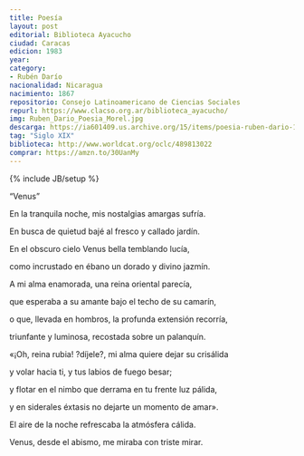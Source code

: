```yaml
---
title: Poesía
layout: post
editorial: Biblioteca Ayacucho
ciudad: Caracas
edicion: 1983
year:
category:
- Rubén Darío
nacionalidad: Nicaragua
nacimiento: 1867
repositorio: Consejo Latinoamericano de Ciencias Sociales
repurl: https://www.clacso.org.ar/biblioteca_ayacucho/
img: Ruben_Dario_Poesia_Morel.jpg
descarga: https://ia601409.us.archive.org/15/items/poesia-ruben-dario-1/Poesia_Ruben_Dario%281%29.pdf
tag: "Siglo XIX"
biblioteca: http://www.worldcat.org/oclc/489813022
comprar: https://amzn.to/30UanMy
---
```

{% include JB/setup %}

“Venus”

En la tranquila noche, mis nostalgias amargas sufría. 
 
En busca de quietud bajé al fresco y callado jardín. 
 
En el obscuro cielo Venus bella temblando lucía, 
 
como incrustado en ébano un dorado y divino jazmín. 
 
 
A mi alma enamorada, una reina oriental parecía, 
 
que esperaba a su amante bajo el techo de su camarín, 
 
o que, llevada en hombros, la profunda extensión recorría, 
 
triunfante y luminosa, recostada sobre un palanquín. 
 
 
«¡Oh, reina rubia! ?díjele?, mi alma quiere dejar su crisálida 
 
y volar hacia ti, y tus labios de fuego besar; 
 
y flotar en el nimbo que derrama en tu frente luz pálida, 
 
 
y en siderales éxtasis no dejarte un momento de amar». 
 
El aire de la noche refrescaba la atmósfera cálida. 
 
Venus, desde el abismo, me miraba con triste mirar.
 
